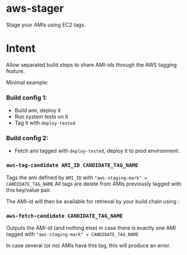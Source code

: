 aws-stager
==========

Stage your AMIs using EC2 tags.


Intent
======
Allow separated build steps to share AMI-ids through the AWS tagging feature.

Minimal example:

### Build config 1:

* Build ami, deploy it
* Run system tests on it
* Tag it with `deploy-tested`

### Build config 2:

* Fetch ami tagged with `deploy-tested`, deploy it to prod environment.


### `aws-tag-candidate AMI_ID CANDIDATE_TAG_NAME`


Tags the ami defined by `AMI_ID` with 
`"aws-staging-mark" = CANDIDATE_TAG_NAME`
All tags are delete from AMIs previously tagged with this key/value pair.


The AMI-id will then be available for retrieval by your build chain using :

### `aws-fetch-candidate CANDIDATE_TAG_NAME`

Outputs the AMI-id (and nothing else) in case there is exactly one AMI
tagged with 
`"aws-staging-mark" = CANDIDATE_TAG_NAME`

In case several (or no) AMIs have this tag, this will produce an error.
